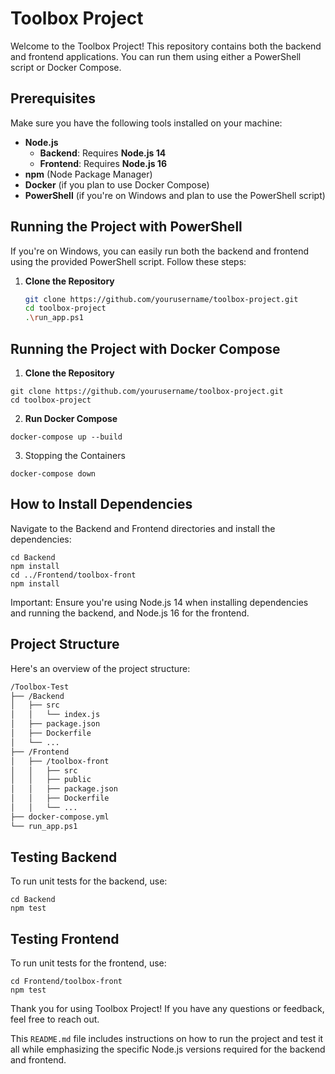 # Toolbox Project

Welcome to the Toolbox Project! This repository contains both the backend and frontend applications. You can run them using either a PowerShell script or Docker Compose.

## Prerequisites

Make sure you have the following tools installed on your machine:

- **Node.js**
  - **Backend**: Requires **Node.js 14**
  - **Frontend**: Requires **Node.js 16**
- **npm** (Node Package Manager)
- **Docker** (if you plan to use Docker Compose)
- **PowerShell** (if you're on Windows and plan to use the PowerShell script)

## Running the Project with PowerShell

If you're on Windows, you can easily run both the backend and frontend using the provided PowerShell script. Follow these steps:

1. **Clone the Repository**

   ```bash
   git clone https://github.com/yourusername/toolbox-project.git
   cd toolbox-project
   .\run_app.ps1
   ```
   
## Running the Project with Docker Compose

1. **Clone the Repository**
```
git clone https://github.com/yourusername/toolbox-project.git
cd toolbox-project
```
2. **Run Docker Compose**
```
docker-compose up --build
```

3. Stopping the Containers
```
docker-compose down
```

   
## How to Install Dependencies

Navigate to the Backend and Frontend directories and install the dependencies:

```
cd Backend
npm install
cd ../Frontend/toolbox-front
npm install
```

Important: Ensure you're using Node.js 14 when installing dependencies and running the backend, and Node.js 16 for the frontend.

   
## Project Structure
Here's an overview of the project structure:

```bash
/Toolbox-Test
├── /Backend
│   ├── src
│   │   └── index.js
│   ├── package.json
│   ├── Dockerfile
│   └── ...
├── /Frontend
│   ├── /toolbox-front
│   │   ├── src
│   │   ├── public
│   │   ├── package.json
│   │   ├── Dockerfile
│   │   └── ...
├── docker-compose.yml
└── run_app.ps1
```

## Testing Backend
To run unit tests for the backend, use:

```
cd Backend
npm test
```

## Testing Frontend
To run unit tests for the frontend, use:

```
cd Frontend/toolbox-front
npm test
```

Thank you for using Toolbox Project! If you have any questions or feedback, feel free to reach out.

This `README.md` file includes instructions on how to run the project and test it all while emphasizing the specific Node.js versions required for the backend and frontend.